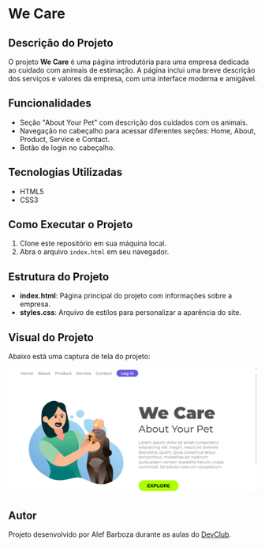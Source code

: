 <h1>We Care</h1>
    
   <h2>Descrição do Projeto</h2>
    <p>O projeto <strong>We Care</strong> é uma página introdutória para uma empresa dedicada ao cuidado com animais de estimação. A página inclui uma breve descrição dos serviços e valores da empresa, com uma interface moderna e amigável.</p>
    
   <h2>Funcionalidades</h2>
    <ul>
        <li>Seção "About Your Pet" com descrição dos cuidados com os animais.</li>
        <li>Navegação no cabeçalho para acessar diferentes seções: Home, About, Product, Service e Contact.</li>
        <li>Botão de login no cabeçalho.</li>
    </ul>
    
   <h2>Tecnologias Utilizadas</h2>
    <ul>
        <li>HTML5</li>
        <li>CSS3</li>
    </ul>
    
   <h2>Como Executar o Projeto</h2>
    <ol>
        <li>Clone este repositório em sua máquina local.</li>
        <li>Abra o arquivo <code>index.html</code> em seu navegador.</li>
    </ol>
    
   <h2>Estrutura do Projeto</h2>
    <ul>
        <li><strong>index.html</strong>: Página principal do projeto com informações sobre a empresa.</li>
        <li><strong>styles.css</strong>: Arquivo de estilos para personalizar a aparência do site.</li>
    </ul>
    
   <h2>Visual do Projeto</h2>
   <p>Abaixo está uma captura de tela do projeto:</p>
   <img src="https://github.com/Albu-barboza/Desafio-we-care-Forma--o-DevClub/blob/master/img/image.png?raw=true" alt="Página We Care" width="700">
    
  <h2>Autor</h2>
   <p>Projeto desenvolvido por Alef Barboza durante as aulas do <a href="https://rodolfomori.com.br/devclub/">DevClub</a>.</p>
